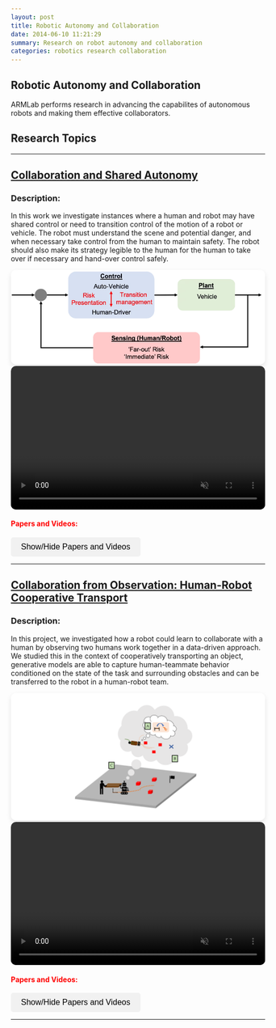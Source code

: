 ```yaml
---
layout: post
title: Robotic Autonomy and Collaboration
date: 2014-06-10 11:21:29
summary: Research on robot autonomy and collaboration
categories: robotics research collaboration
---
```


<!-- I shouldn't need to do this, but the toggle for website button was not working natively on this page without this script -->
<script>
function toggleVisibility(id) {
    var element = document.getElementById(id);
    if (element.style.display === "none") {
        element.style.display = "block";
    } else {
        element.style.display = "none";
    }
}
</script>

## Robotic Autonomy and Collaboration

ARMLab performs research in advancing the capabilites of autonomous robots and making them effective collaborators.



## Research Topics

---

## **<u>Collaboration and Shared Autonomy</u>**

### Description:
In this work we investigate instances where a human and robot may have shared control or need to transition control of the motion of a robot or vehicle. The robot must understand the scene and potential danger, and when necessary take control from the human to maintain safety. The robot should also make its strategy legible to the human for the human to take over if necessary and hand-over control safely.

<div style="text-align: center;">
    <img src="/research_media/shared_autonomy_concept2020.png" alt="Control Diagram for Shared Autonomy" style="max-width: 100%; height: auto; border-radius: 10px; box-shadow: 0 4px 10px rgba(0, 0, 0, 0.1);">
</div>


<div class="video-wrapper" style="border-radius: 10px; overflow: hidden; width: 100%; height: auto; aspect-ratio: 16/9; margin: 0 auto; padding: 0;">
    <video width="100%" height="100%" autoplay muted loop playsinline style="object-fit: cover; display: block; margin: 0; padding: 0;">
        <source src="/papers/teaser_safer_splat2024.mp4" type="video/mp4">
        Your browser does not support the video tag.
    </video>
</div>

#### <span style="color: red;">Papers and Videos:</span> 

<button onclick="toggleVisibility('papers-shared-autonomy-section')" style="background-color: #f1f1f1; border: none; padding: 10px 20px; font-size: 16px; cursor: pointer; border-radius: 5px;">Show/Hide Papers and Videos</button>

<div id="papers-shared-autonomy-section" style="display: none; margin-top: 20px;">
    <figure style="max-width: 75%; margin: 0 auto; text-align: center;">
        <div class="video-wrapper" style="border-radius: 10px; overflow: hidden; width: 100%; height: auto; aspect-ratio: 16/9; margin: 0 auto; padding: 0;">
            <video width="100%" height="100%" autoplay muted loop playsinline style="object-fit: cover; display: block; margin: 0; padding: 0;">
                <source src="/research_media/safer_splat2024.mp4" type="video/mp4">
                Your browser does not support the video tag.
            </video>
        </div>
        <figcaption style="margin-top: 10px;">
            <a href="https://chengine.github.io/safer-splat/" target="_blank">SAFER-Splat: Safety with Control Barrier Functions in Online Gaussian Splatting Maps</a>
        </figcaption>
    </figure>
</div>

---

## **<u>Collaboration from Observation: Human-Robot Cooperative Transport</u>**

### Description:
In this project, we investigated how a robot could learn to collaborate with a human by observing two humans work together in a data-driven approach. We studied this in the context of cooperatively transporting an object, generative models are able to capture human-teammate behavior conditioned on the state of the task and surrounding obstacles and can be transferred to the robot in a human-robot team. 


<div style="text-align: center;">
    <img src="/research_media/hrcc_concept.png" alt="Human robot cooperative transport" style="max-width: 100%; height: auto; border-radius: 10px; box-shadow: 0 4px 10px rgba(0, 0, 0, 0.1);">
</div>


<div class="video-wrapper" style="border-radius: 10px; overflow: hidden; width: 100%; height: auto; aspect-ratio: 16/9; margin: 0 auto; padding: 0;">
    <video width="100%" height="100%" autoplay muted loop playsinline style="object-fit: cover; display: block; margin: 0; padding: 0;">
        <source src="/papers/hrcc.mp4" type="video/mp4">
        Your browser does not support the video tag.
    </video>
</div>

#### <span style="color: red;">Papers and Videos:</span> 

<button onclick="toggleVisibility('papers-hrcc-section')" style="background-color: #f1f1f1; border: none; padding: 10px 20px; font-size: 16px; cursor: pointer; border-radius: 5px;">Show/Hide Papers and Videos</button>

<div id="papers-hrcc-section" style="display: none; margin-top: 20px;">
    <div style="text-align: center;">
        <figure>
            <iframe width="560" height="315" src="https://www.youtube.com/embed/w0Za1-5_i7c?si=EUumdBH_Ik06KIsQ" title="YouTube video player" frameborder="0" allow="accelerometer; autoplay; clipboard-write; encrypted-media; gyroscope; picture-in-picture; web-share" referrerpolicy="strict-origin-when-cross-origin" allowfullscreen></iframe>
            <figcaption><a href="https://sites.google.com/view/diffusion-co-policy-hrc">Diffusion Co-Policy for Synergistic Human-Robot Collaborative Tasks</a></figcaption>
        </figure>
    </div>
    <div style="text-align: center;">
        <figure>
            <iframe width="560" height="315" src="https://www.youtube.com/embed/CqWh-yWOgeA?si=O71t2sRhO31WGtI4" title="YouTube video player" frameborder="0" allow="accelerometer; autoplay; clipboard-write; encrypted-media; gyroscope; picture-in-picture; web-share" referrerpolicy="strict-origin-when-cross-origin" allowfullscreen></iframe>
            <figcaption><a href="https://sites.google.com/view/cooperative-carrying">It Takes Two: Learning to Plan for Human-Robot Cooperative Carrying</a></figcaption>
        </figure>
    </div>
        <div style="text-align: center;">
        <figure>
            <iframe width="560" height="315" src="https://www.youtube.com/embed/lAFTWSGOi40?si=yaGXSefU4gA53Ls5" title="YouTube video player" frameborder="0" allow="accelerometer; autoplay; clipboard-write; encrypted-media; gyroscope; picture-in-picture; web-share" referrerpolicy="strict-origin-when-cross-origin" allowfullscreen></iframe>
            <figcaption><a href="https://repository.upenn.edu/entities/publication/3befc894-2c95-4279-b09d-d2973ae6ffe0">Modeling And Control For Robotic Assistants: Single And Multi-Robot Manipulation</a></figcaption>
        </figure>
    </div>
</div>



---

